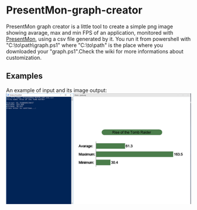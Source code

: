 # PresentMon-graph-creator
PresentMon graph creator is a little tool to create a simple png image showing avarage, max and min FPS of an application, monitored with [PresentMon](https://github.com/GameTechDev/PresentMon), using a csv file generated by it.
You run it from powershell with "C:\to\path\graph.ps1" where "C:\to\path\" is the place where you downloaded your "graph.ps1".Check the wiki for more informations about customization.
## Examples
An example of input and its image output:
![Image of input-output](examples/input-output-example.png)

